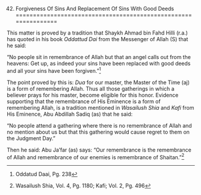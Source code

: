 42. Forgiveness Of Sins And Replacement Of Sins With Good Deeds
===============================================================

This matter is proved by a tradition that Shaykh Ahmad bin Fahd Hilli
(r.a.) has quoted in his book *Oddattud Dai* from the Messenger of Allah
(S) that he said:

“No people sit in remembrance of Allah but that an angel calls out from
the heavens: Get up, as indeed your sins have been replaced with good
deeds and all your sins have been forgiven.”[^1]

The point proved by this is: *Dua* for our master, the Master of the
Time (aj) is a form of remembering Allah. Thus all those gatherings in
which a believer prays for his master, become eligible for this honor.
Evidence supporting that the remembrance of His Eminence is a form of
remembering Allah, is a tradition mentioned in *Wasailush Shia* and
*Kafi* from His Eminence, Abu Abdillah Sadiq (as) that he said:

“No people attend a gathering where there is no remembrance of Allah and
no mention about us but that this gathering would cause regret to them
on the Judgment Day.”

Then he said: Abu Ja’far (as) says: “Our remembrance is the remembrance
of Allah and remembrance of our enemies is remembrance of Shaitan.”[^2]

[^1]: Oddatud Daai, Pg. 238

[^2]: Wasailush Shia, Vol. 4, Pg. 1180; Kafi; Vol. 2, Pg. 496


